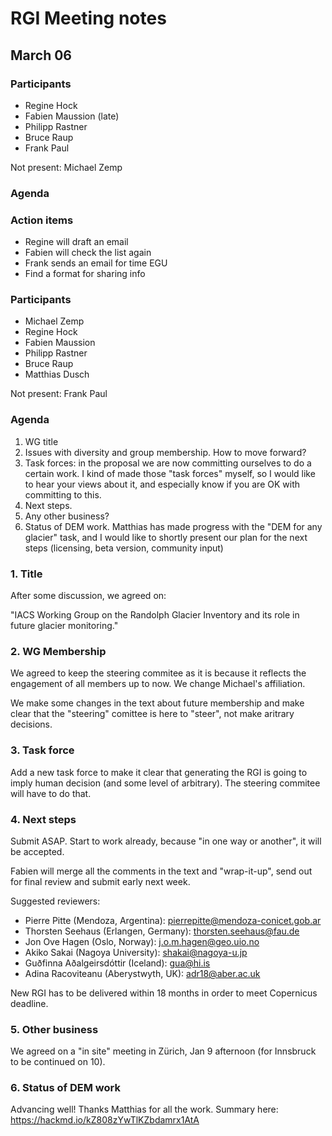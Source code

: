 # RGI Meeting notes

## March 06

### Participants

- Regine Hock
- Fabien Maussion (late)
- Philipp Rastner
- Bruce Raup
- Frank Paul

Not present: Michael Zemp

### Agenda 


### Action items 

- Regine will draft an email
- Fabien will check the list again
- Frank sends an email for time EGU
- Find a format for sharing info 



### Participants

- Michael Zemp
- Regine Hock
- Fabien Maussion
- Philipp Rastner
- Bruce Raup
- Matthias Dusch

Not present: Frank Paul

### Agenda

1. WG title
2. Issues with diversity and group membership. How to move forward?
3. Task forces: in the proposal we are now committing ourselves to do a certain work. I kind of made those "task forces" myself, so I would like to hear your views about it, and especially know if you are OK with committing to this.
4. Next steps.
5. Any other business?
6. Status of DEM work. Matthias has made progress with the "DEM for any glacier" task, and I would like to shortly present our plan for the next steps (licensing, beta version, community input)


### 1. Title 

After some discussion, we agreed on:

"IACS Working Group on the Randolph Glacier Inventory and its role in future glacier monitoring."

### 2. WG Membership

We agreed to keep the steering commitee as it is because it reflects the engagement of all members up to now. We change Michael's affiliation. 

We make some changes in the text about future membership and make clear that the "steering" comittee is here to "steer", not make aritrary decisions.


### 3. Task force

Add a new task force to make it clear that generating the RGI is going to imply human decision (and some level of arbitrary). The steering commitee will have to do that.


### 4. Next steps

Submit ASAP. Start to work already, because "in one way or another", it will be accepted. 

Fabien will merge all the comments in the text and "wrap-it-up", send out for final review and submit early next week.

Suggested reviewers:
- Pierre Pitte (Mendoza, Argentina): pierrepitte@mendoza-conicet.gob.ar 
- Thorsten Seehaus (Erlangen, Germany): thorsten.seehaus@fau.de
- Jon Ove Hagen (Oslo, Norway): j.o.m.hagen@geo.uio.no
- Akiko Sakai (Nagoya University): shakai@nagoya-u.jp
- Guðfinna Aðalgeirsdóttir (Iceland): gua@hi.is
- Adina Racoviteanu (Aberystwyth, UK): adr18@aber.ac.uk

New RGI has to be delivered within 18 months in order to meet Copernicus deadline.

### 5. Other business

We agreed on a "in site" meeting in Zürich, Jan 9 afternoon (for Innsbruck to be continued on 10).

### 6. Status of DEM work

Advancing well! Thanks Matthias for all the work. Summary here: https://hackmd.io/kZ808zYwTlKZbdamrx1AtA
